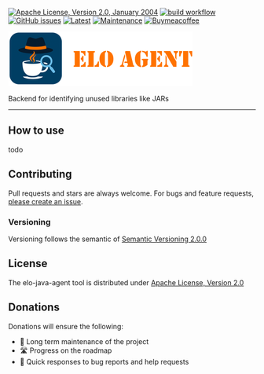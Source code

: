 [![Apache License, Version 2.0, January 2004](https://img.shields.io/github/license/apache/maven.svg?label=License)][license]
[![build workflow](https://github.com/elomagic/jr-agent/actions/workflows/maven.yml/badge.svg)](https://github.com/elomagic/jr-agent/actions)
[![GitHub issues](https://img.shields.io/github/issues-raw/elomagic/jr-agent)](https://github.com/elomagic/jr-agent/issues)
[![Latest](https://img.shields.io/github/release/elomagic/jr-agent.svg)](https://github.com/elomagic/jr-agent/releases)
[![Maintenance](https://img.shields.io/badge/Maintained%3F-yes-green.svg)](https://github.com/elomagic/jr-agent/graphs/commit-activity)
[![Buymeacoffee](https://badgen.net/badge/icon/buymeacoffee?icon=buymeacoffee&label)](https://www.buymeacoffee.com/elomagic)

![](/doc/header.png "Logo")

Backend for identifying unused libraries like JARs

---

## How to use

todo

## Contributing

Pull requests and stars are always welcome. For bugs and feature requests, [please create an issue](../../issues/new).

### Versioning

Versioning follows the semantic of [Semantic Versioning 2.0.0](https://semver.org/)

## License

The elo-java-agent tool is distributed under [Apache License, Version 2.0][license]

## Donations

Donations will ensure the following:

* 🔨 Long term maintenance of the project
* 🛣 Progress on the roadmap
* 🐛 Quick responses to bug reports and help requests

[license]: https://www.apache.org/licenses/LICENSE-2.0



